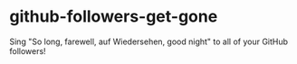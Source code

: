 # github-followers-get-gone
Sing "So long, farewell, auf Wiedersehen, good night" to all of your GitHub followers!
